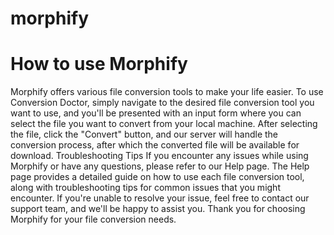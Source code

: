 # morphify

<h1>How to use Morphify</h1>
Morphify offers various file conversion tools to make your life easier. To use Conversion Doctor, 
        simply navigate to the desired file conversion tool you want to use, 
        and you'll be presented with an input form where you can select the file you want to convert from your local machine.
         After selecting the file, click the "Convert" button, and our server will handle the conversion process, 
         after which the converted file will be available for download.
Troubleshooting Tips
If you encounter any issues while using Morphify or have any questions, please refer to our Help page. The Help page provides a detailed guide on how to use each file conversion tool, along with troubleshooting tips for common issues that you might encounter. If you're unable to resolve your issue, feel free to contact our support team, and we'll be happy to assist you. Thank you for choosing Morphify for your file conversion needs.
